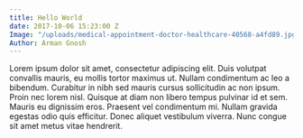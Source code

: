 ```yaml
---
title: Hello World
date: 2017-10-06 15:23:00 Z
Image: "/uploads/medical-appointment-doctor-healthcare-40568-a4fd89.jpg"
Author: Arman Gnosh
---
```


Lorem ipsum dolor sit amet, consectetur adipiscing elit. Duis volutpat convallis mauris, eu mollis tortor maximus ut. Nullam condimentum ac leo a bibendum. Curabitur in nibh sed mauris cursus sollicitudin ac non ipsum. Proin nec lorem nisl. Quisque at diam non libero tempus pulvinar id et sem. Mauris eu dignissim eros. Praesent vel condimentum mi. Nullam gravida egestas odio quis efficitur. Donec aliquet vestibulum viverra. Nunc congue sit amet metus vitae hendrerit.